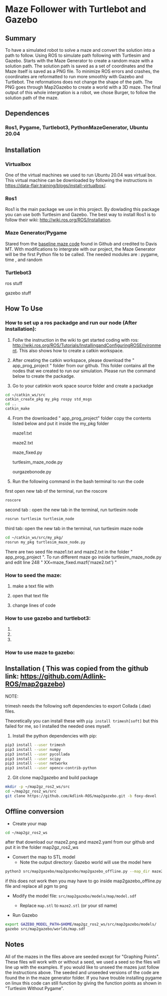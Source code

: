 # Maze Follower with Turtlebot and Gazebo
## Summary

To have a simulated robot to solve a maze and convert the solution into a path to follow. Using ROS to simulate path following with Turtlesim and Gazebo. Starts with the Maze Generator to create a random maze with a solution path. The solution path is saved as a set of coordinates and the Maze itself is saved as a PNG file. To minimize ROS errors and crashes, the coordinates are reformatted to run more smoothly with Gazebo and Turtlebot. The reformations does not change the shape of the path. The PNG goes through Map2Gazebo to create a world with a 3D maze. The final output of this whole intergration is a robot, we chose Burger, to follow the solution path of the maze.

## Dependences
### Ros1, Pygame, Turtlebot3, PythonMazeGenerator, Ubuntu 20.04
## Installation
### Virtualbox
One of the virtual machines we used to run Ubuntu 20.04 was virtual box. This virtual machine can be downloaded by following the instructions in https://data-flair.training/blogs/install-virtualbox/.

### Ros1

Ros1 is the main package we use in this project. By dowlading this package you can use both Turtlesim and Gazebo. The best way to install Ros1 is to follow their wiki: http://wiki.ros.org/ROS/Installation.
### Maze Generator/Pygame

Stared from the [baseline maze code]( https://github.com/tonypdavis/PythonMazeGenerator) found in Github and credited to Davis MT. With modifications to intergrate with our project, the Maze Generator will be the first Python file to be called. The needed modules are : pygame, time , and random        

### Turtlebot3



ros stuff


gazebo stuff


## How To Use

### How to set up a ros packadge and run our node (After Installation): 

1. Follw the instruction in the wiki to get started coding with ros: http://wiki.ros.org/ROS/Tutorials/InstallingandConfiguringROSEnvironment. This also shows how to create a catkin workspace.

2. After creating the catkin workspace, please download the " app_prog_project " folder from our github. This folder contains all the nodes that we created to run our simulation. Please run the command below to create the packadge. 


3. Go to your catinkin work space source folder and create a packadge 


```bash
cd ~/catkin_ws/src
catkin_create_pkg my_pkg rospy std_msgs
cd ..
catkin_make
```

4. From the downloaded " app_prog_project" folder copy  the contents listed below and put it inside the my_pkg folder


      maze1.txt
      
      maze2.txt
      
      maze_fixed.py
      
      turtlesim_maze_node.py
      
      ourgazebonode.py
      


5. Run the following command in the bash terminal to run the code 

first open new  tab of the terminal, run the roscore


```bash
roscore
```

second tab : open the new tab in the terminal, run turtlesim node

```bash
rosrun turtlesim turtlesim_node
```

third tab:  open the new tab in the terminal, run turtlesim maze node


```bash
cd ~/catkin_ws/src/my_pkg/
rosrun my_pkg turtlesim_maze_node.py
```

There are two seed file maze1.txt and maze2.txt in the folder " app_prog_project ". To run 
different maze go inside turtlesim_maze_node.py and edit line 248 " XX=maze_fixed.mazf('maze2.txt') "


### How to seed the maze:
1) make a text file with 

2) open that text file 

3) change lines of code

### How to use gazebo and turtlebot3:
1)

2)

3)
### How to use maze to gazebo:

## Installation ( This was copied from the github link: https://github.com/Adlink-ROS/map2gazebo)

NOTE:

trimesh needs the following soft dependencies to export Collada (.dae) files.

Theoretically you can install these with `pip install trimesh[soft]` but this
failed for me, so I installed the needed ones myself.

1. Install the python dependencies with pip:

```bash
pip3 install --user trimesh
pip3 install --user numpy
pip3 install --user pycollada
pip3 install --user scipy
pip3 install --user networkx
pip3 install --user opencv-contrib-python 

```

2. Git clone map2gazebo and build package

```bash
mkdir -p ~/map2gz_ros2_ws/src
cd ~/map2gz_ros2_ws/src
git clone https://github.com/Adlink-ROS/map2gazebo.git -b foxy-devel
```

## Offline conversion

* Create your map 

```bash
cd ~/map2gz_ros2_ws
```
after that download our maze2.png and maze2.yaml from our github and put it in the folder map2gz_ros2_ws


* Convert the map to STL model
  - Note the output directory: Gazebo world will use the model here

```bash
python3 src/map2gazebo/map2gazebo/map2gazebo_offline.py --map_dir maze2.png --export_dir src/map2gazebo/models/map/meshes
```

if this does not work then you may have to go inside map2gazebo_offline.py file and replace all pgm to png

* Modify the model file: `src/map2gazebo/models/map/model.sdf`
  - Replace `map.stl` to `maze2.stl` (or your stl name)

* Run Gazebo

```bash
export GAZEBO_MODEL_PATH=$HOME/map2gz_ros2_ws/src/map2gazebo/models/
gazebo src/map2gazebo/worlds/map.sdf
```



## Notes

All of the mazes in the files above are seeded except for "Graphing Points". These files will work with or without a seed, we used a seed so the files will line up with the examples. If you would like to unseed the mazes just follow the instructions above. The seeded and unseeded versions of the code are found the in the maze generator folder. If you have trouble installing pygame on linux this code can still function by giving the function points as shown in "Turtlesim Without Pygame".

